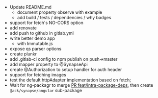 - Update README.md
  - document property observe with example
  - add build / tests / dependencies / why badges
- support for fetch's NO-CORS option
- add renovate
- add push to github in gitlab.yml
- write better demo app
  - with Immutable.js
- expose qs parser options
- create plunkr
- add .gitlab-ci config to npm publish on push->master
- add mapper property to @SynapseApi
- create @Authorization to setup handler for auth header
- support for fetching images
- test the default httpAdapter implementation based on fetch;
- Wait for ng-packagr to merge [PR feat/intra-package-deps](https://github.com/dherges/ng-packagr/pull/419),
 then create  `@ack/synapse/angular` sub-package
